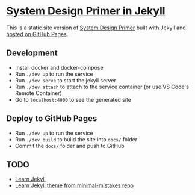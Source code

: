 # [System Design Primer in Jekyll](https://phucnguyen81.github.io/system-design-primer/)

This is a static site version of
[System Design Primer](https://github.com/donnemartin/system-design-primer)
built with Jekyll and
[hosted on GitHub Pages](https://phucnguyen81.github.io/system-design-primer/).

## Development

- Install docker and docker-compose
- Run `./dev up` to run the service
- Run `./dev serve` to start the jekyll server
- Run `./dev attach` to attach to the service container (or use VS Code's Remote Container)
- Go to `localhost:4000` to see the generated site

## Deploy to GitHub Pages

- Run `./dev up` to run the service
- Run `./dev build` to build the site into `docs/` folder
- Commit the `docs/` folder and push to GitHub

## TODO

- [Learn Jekyll](https://jekyllrb.com/docs/)
- [Learn Jekyll theme from minimal-mistakes repo](https://github.com/mmistakes/minimal-mistakes)
